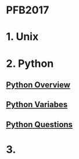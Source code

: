 # PFB2017

# 1. Unix
# 2. Python
## [Python Overview](python_0.md)
## [Python Variabes](python_1.md)
## [Python Questions](python_questions.md)
# 3. 
